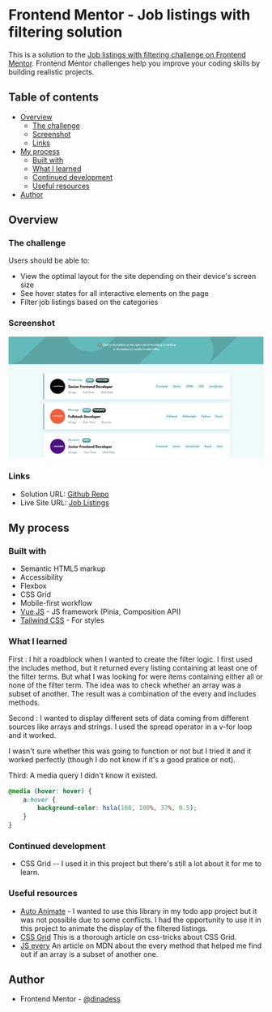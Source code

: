# Frontend Mentor - Job listings with filtering solution

This is a solution to the [Job listings with filtering challenge on Frontend Mentor](https://www.frontendmentor.io/challenges/job-listings-with-filtering-ivstIPCt). Frontend Mentor challenges help you improve your coding skills by building realistic projects.

## Table of contents

-   [Overview](#overview)
    -   [The challenge](#the-challenge)
    -   [Screenshot](#screenshot)
    -   [Links](#links)
-   [My process](#my-process)
    -   [Built with](#built-with)
    -   [What I learned](#what-i-learned)
    -   [Continued development](#continued-development)
    -   [Useful resources](#useful-resources)
-   [Author](#author)

## Overview

### The challenge

Users should be able to:

-   View the optimal layout for the site depending on their device's screen size
-   See hover states for all interactive elements on the page
-   Filter job listings based on the categories

### Screenshot

![Preview of the page](public/assets/images/preview.png)

### Links

-   Solution URL: [Github Repo](https://github.com/dinadess/job-listings-fm/)
-   Live Site URL: [Job Listings](https://dinadess.github.io/job-listings-fm/)

## My process

### Built with

-   Semantic HTML5 markup
-   Accessibility
-   Flexbox
-   CSS Grid
-   Mobile-first workflow
-   [Vue JS](https://vuejs.org/) - JS framework (Pinia, Composition API)
-   [Tailwind CSS](https://tailwindcss.com/) - For styles

### What I learned

First :
I hit a roadblock when I wanted to create the filter logic. I first used the includes method, but it returned every listing containing at least one of the filter terms. But what I was looking for were items containing either all or none of the filter term. The idea was to check whether an array was a subset of another. The result was a combination of the every and includes methods.

Second :
I wanted to display different sets of data coming from different sources like arrays and strings. I used the spread operator in a v-for loop and it worked.

I wasn't sure whether this was going to function or not but I tried it and it worked perfectly (though I do not know if it's a good pratice or not).

Third:
A media query I didn't know it existed.

```css
@media (hover: hover) {
    a:hover {
        background-color: hsla(160, 100%, 37%, 0.5);
    }
}
```

### Continued development

-   CSS Grid -- I used it in this project but there's still a lot about it for me to learn.

### Useful resources

-   [Auto Animate](https://auto-animate.formkit.com/) - I wanted to use this library in my todo app project but it was not possible due to some conflicts. I had the opportunity to use it in this project to animate the display of the filtered listings.
-   [CSS Grid](https://css-tricks.com/snippets/css/complete-guide-grid/) This is a thorough article on css-tricks about CSS Grid.
-   [JS every](https://developer.mozilla.org/en-US/docs/Web/JavaScript/Reference/Global_Objects/Array/every) An article on MDN about the every method that helped me find out if an array is a subset of another one.

## Author

-   Frontend Mentor - [@dinadess](https://www.frontendmentor.io/profile/dinadess)
